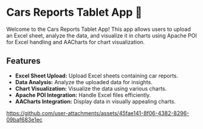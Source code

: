 # Cars Reports Tablet App 🚗

Welcome to the Cars Reports Tablet App! This app allows users to upload an Excel sheet, analyze the data, and visualize it in charts using Apache POI for Excel handling and AACharts for chart visualization.

## Features

- **Excel Sheet Upload:** Upload Excel sheets containing car reports.
- **Data Analysis:** Analyze the uploaded data for insights.
- **Chart Visualization:** Visualize the data using various charts.
- **Apache POI Integration:** Handle Excel files efficiently.
- **AACharts Integration:** Display data in visually appealing charts.

https://github.com/user-attachments/assets/45fae141-8f06-4382-8296-09baf683e1ec

